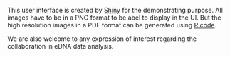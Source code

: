 
This user interface is created by [Shiny](http://shiny.rstudio.com) for the demonstrating purpose. 
All images have to be in a PNG format to be abel to display in the UI.
But the high resolution images in a PDF format can be generated using [R code](https://github.com/walterxie/eDNA-pipeline/tree/master/R).

We are also welcome to any expression of interest regarding the collaboration in eDNA data analysis.
